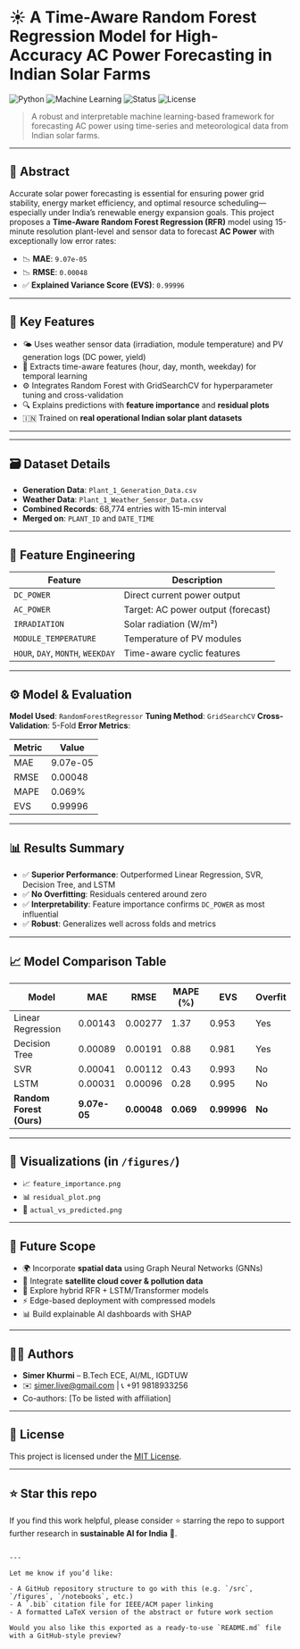 


# ☀️ A Time-Aware Random Forest Regression Model for High-Accuracy AC Power Forecasting in Indian Solar Farms

![Python](https://img.shields.io/badge/Python-3.9-blue)
![Machine Learning](https://img.shields.io/badge/MachineLearning-RandomForest-green)
![Status](https://img.shields.io/badge/Status-Research%20Prototype-yellow)
![License](https://img.shields.io/badge/License-MIT-lightgrey)

> A robust and interpretable machine learning-based framework for forecasting AC power using time-series and meteorological data from Indian solar farms.

---

## 📖 Abstract

Accurate solar power forecasting is essential for ensuring power grid stability, energy market efficiency, and optimal resource scheduling—especially under India’s renewable energy expansion goals. This project proposes a **Time-Aware Random Forest Regression (RFR)** model using 15-minute resolution plant-level and sensor data to forecast **AC Power** with exceptionally low error rates:

- 📉 **MAE**: `9.07e-05`
- 📉 **RMSE**: `0.00048`
- ✅ **Explained Variance Score (EVS)**: `0.99996`

---

## 📌 Key Features

- 🌤️ Uses weather sensor data (irradiation, module temperature) and PV generation logs (DC power, yield)
- 📅 Extracts time-aware features (hour, day, month, weekday) for temporal learning
- ⚙️ Integrates Random Forest with GridSearchCV for hyperparameter tuning and cross-validation
- 🔍 Explains predictions with **feature importance** and **residual plots**
- 🇮🇳 Trained on **real operational Indian solar plant datasets**

---


---

## 🗃️ Dataset Details

* **Generation Data**: `Plant_1_Generation_Data.csv`
* **Weather Data**: `Plant_1_Weather_Sensor_Data.csv`
* **Combined Records**: 68,774 entries with 15-min interval
* **Merged on**: `PLANT_ID` and `DATE_TIME`

---

## 🔬 Feature Engineering

| Feature                           | Description                        |
| --------------------------------- | ---------------------------------- |
| `DC_POWER`                        | Direct current power output        |
| `AC_POWER`                        | Target: AC power output (forecast) |
| `IRRADIATION`                     | Solar radiation (W/m²)             |
| `MODULE_TEMPERATURE`              | Temperature of PV modules          |
| `HOUR`, `DAY`, `MONTH`, `WEEKDAY` | Time-aware cyclic features         |

---

## ⚙️ Model & Evaluation

**Model Used**: `RandomForestRegressor`
**Tuning Method**: `GridSearchCV`
**Cross-Validation**: 5-Fold
**Error Metrics**:

| Metric | Value    |
| ------ | -------- |
| MAE    | 9.07e-05 |
| RMSE   | 0.00048  |
| MAPE   | 0.069%   |
| EVS    | 0.99996  |

---

## 📊 Results Summary

* ✅ **Superior Performance**: Outperformed Linear Regression, SVR, Decision Tree, and LSTM
* ✅ **No Overfitting**: Residuals centered around zero
* ✅ **Interpretability**: Feature importance confirms `DC_POWER` as most influential
* ✅ **Robust**: Generalizes well across folds and metrics

---

## 📈 Model Comparison Table

| Model                    | MAE          | RMSE        | MAPE (%)  | EVS         | Overfit |
| ------------------------ | ------------ | ----------- | --------- | ----------- | ------- |
| Linear Regression        | 0.00143      | 0.00277     | 1.37      | 0.953       | Yes     |
| Decision Tree            | 0.00089      | 0.00191     | 0.88      | 0.981       | Yes     |
| SVR                      | 0.00041      | 0.00112     | 0.43      | 0.993       | No      |
| LSTM                     | 0.00031      | 0.00096     | 0.28      | 0.995       | No      |
| **Random Forest (Ours)** | **9.07e-05** | **0.00048** | **0.069** | **0.99996** | **No**  |

---

## 🧩 Visualizations (in `/figures/`)

* 📈 `feature_importance.png`
* 📊 `residual_plot.png`
* 🔄 `actual_vs_predicted.png`

---

## 🔮 Future Scope

* 🌍 Incorporate **spatial data** using Graph Neural Networks (GNNs)
* 🔗 Integrate **satellite cloud cover & pollution data**
* 🧠 Explore hybrid RFR + LSTM/Transformer models
* ⚡ Edge-based deployment with compressed models
* 📊 Build explainable AI dashboards with SHAP

---

## 👨‍💻 Authors

* **Simer Khurmi** – B.Tech ECE, AI/ML, IGDTUW
* ✉️ [simer.live@gmail.com](mailto:simer.live@gmail.com) | 📞 +91 9818933256
* Co-authors: \[To be listed with affiliation]

---

## 📜 License

This project is licensed under the [MIT License](LICENSE).

---

## ⭐ Star this repo

If you find this work helpful, please consider ⭐ starring the repo to support further research in **sustainable AI for India** 🌱.

```

---

Let me know if you’d like:

- A GitHub repository structure to go with this (e.g. `/src`, `/figures`, `/notebooks`, etc.)
- A `.bib` citation file for IEEE/ACM paper linking
- A formatted LaTeX version of the abstract or future work section

Would you also like this exported as a ready-to-use `README.md` file with a GitHub-style preview?
```
